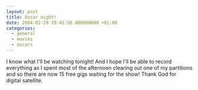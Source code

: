 ```yaml
---
layout: post
title: Oscar night!
date: 2004-02-29 19:41:50.000000000 +01:00
categories:
  - general
  - movies
  - oscars
---
```


I know what I'll be watching tonight! And I hope I'll be able to record everything as I spent most of the afternoon clearing out one of my partitions and so there are now 15 free gigs waiting for the show! Thank God for digital satellite.

